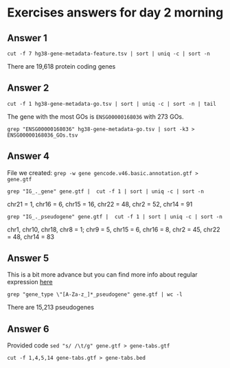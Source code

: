 # Exercises answers for day 2 morning

## Answer 1 

`cut -f 7 hg38-gene-metadata-feature.tsv | sort | uniq -c | sort -n`

There are 19,618 protein coding genes

## Answer 2
`cut -f 1 hg38-gene-metadata-go.tsv | sort | uniq -c | sort -n | tail`

The gene with the most GOs is `ENSG00000168036` with 273 GOs.

`grep "ENSG00000168036" hg38-gene-metadata-go.tsv | sort -k3 > ENSG00000168036_GOs.tsv`

## Answer 4 

File we created:
`grep -w gene gencode.v46.basic.annotation.gtf > gene.gtf`

`grep "IG_._gene" gene.gtf |  cut -f 1 | sort | uniq -c | sort -n`

chr21 = 1, chr16 = 6, chr15 = 16, chr22 = 48, chr2 = 52, chr14 = 91

`grep "IG_._pseudogene" gene.gtf |  cut -f 1 | sort | uniq -c | sort -n`

chr1, chr10, chr18, chr8 = 1; chr9 = 5, chr15 = 6, chr16 = 8, chr2 = 45, chr22 = 48, chr14 = 83

## Answer 5

This is a bit more advance but you can find more info about regular expression [here](https://www.digitalocean.com/community/tutorials/using-grep-regular-expressions-to-search-for-text-patterns-in-linux#bracket-expressions)

`grep "gene_type \"[A-Za-z_]*_pseudogene" gene.gtf | wc -l`

There are 15,213 pseudogenes

## Answer 6

Provided code
`sed "s/ /\t/g" gene.gtf > gene-tabs.gtf`

`cut -f 1,4,5,14 gene-tabs.gtf > gene-tabs.bed`

